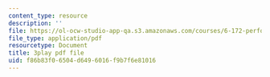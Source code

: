 ```yaml
---
content_type: resource
description: ''
file: https://ol-ocw-studio-app-qa.s3.amazonaws.com/courses/6-172-performance-engineering-of-software-systems-fall-2018/f86b83f06504d6496016f9b7f6e81016_mXkPCaZUXhg.pdf
file_type: application/pdf
resourcetype: Document
title: 3play pdf file
uid: f86b83f0-6504-d649-6016-f9b7f6e81016
---
```

